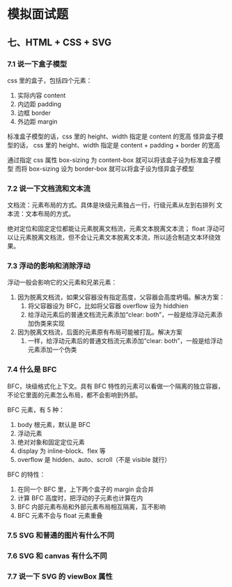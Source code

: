# 模拟面试题

## 七、HTML + CSS + SVG
### 7.1 说一下盒子模型
css 里的盒子，包括四个元素：
1. 实际内容 content
2. 内边距 padding
3. 边框 border
4. 外边距 margin

标准盒子模型的话，css 里的 height、width 指定是 content 的宽高
怪异盒子模型的话， css 里的 height、width 指定是 content + padding + border 的宽高

通过指定 css 属性 box-sizing 为 content-box 就可以将该盒子设为标准盒子模型
而将 box-sizing 设为 border-box 就可以将盒子设为怪异盒子模型

### 7.2 说一下文档流和文本流
文档流：元素布局的方式。具体是块级元素独占一行，行级元素从左到右排列
文本流：文本布局的方式。

绝对定位和固定定位都能让元素脱离文档流，元素文本脱离文本流；
float 浮动可以让元素脱离文档流，但不会让元素文本脱离文本流，所以适合制造文本环绕效果。

### 7.3 浮动的影响和消除浮动
浮动一般会影响它的父元素和兄弟元素：
1. 因为脱离文档流，如果父容器没有指定高度，父容器会高度坍塌。解决方案：
	1. 将父容器设为 BFC，比如将父容器 overflow 设为 hiddhien
	2. 给浮动元素后的普通文档流元素添加“clear: both”，一般是给浮动元素添加伪类来实现
2. 因为脱离文档流，后面的元素原有布局可能被打乱。解决方案
	1. 一样，给浮动元素后的普通文档流元素添加“clear: both”，一般是给浮动元素添加一个伪类

### 7.4 什么是 BFC
BFC，块级格式化上下文。具有 BFC 特性的元素可以看做一个隔离的独立容器，不论它里面的元素怎么布局，都不会影响到外部。

BFC 元素，有 5 种：
1. body 根元素，默认是 BFC
2. 浮动元素
3. 绝对对象和固定定位元素
4. display 为 inline-block、flex 等
5. overflow 是 hidden、auto、scroll（不是 visible 就行）

BFC 的特性：
1. 在同一个 BFC 里，上下两个盒子的 margin 会合并
2. 计算 BFC 高度时，把浮动的子元素也计算在内
3. BFC 内部元素布局和外部元素布局相互隔离，互不影响
4. BFC 元素不会与 float 元素重叠

### 7.5 SVG 和普通的图片有什么不同


### 7.6 SVG 和 canvas 有什么不同

### 7.7 说一下 SVG 的 viewBox 属性
